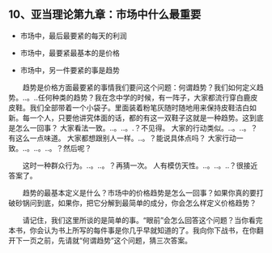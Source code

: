 ## 10、亚当理论第九章：市场中什么最重要

- 市场中，最后最要紧的每天的利润

- 市场中，最要紧最基本的是价格

- 市场中，另一件要紧的事是趋势

　　趋势是价格方面最要紧的事情我们要问这个问题：何谓趋势？我们如何定义趋势。..。..任何种类的趋势？我在念中学的时候，有一阵子，大家都流行穿白鹿皮皮鞋。我们全部带着一个小袋子。里面装着粉笔灰随时随地用来保持皮鞋洁白如新。每一个人，只要他讲究体面的话，都的有这一双鞋子这就是一种趋势。这到底是怎么一回事？ 大家看法一致。..。..。.？不见得。 大家的行动类似。..。..。？有这么一点味道。 大家都想跟别人一样。..。？能说具体点吗？ 大家行动一致。..。..。..。？然后呢？

　　这时一种群众行为。..。..。？再猜一次。 人有模仿天性。..。..。..？很接近答案了。

　　趋势的最基本定义是什么？市场中的价格趋势是怎么一回事？如果你真的要打破砂锅问到底，如果你，把它分解到最简单的成分，你会怎么样定义价格趋势？

　　请记住，我们这里所谈的是简单的事。“眼前”会怎么回答这个问题？当你看完本书，你会认为书上所写的每件事是你几乎早就知道的了。我向你下战书，在你翻开下一页之前，先请就“何谓趋势”这个问题，猜三次答案。
